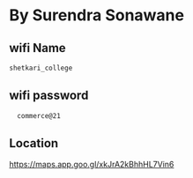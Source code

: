 By Surendra Sonawane 
===========


wifi Name 
----------------
  ```bash
shetkari_college 
```

wifi password 
----------------


```bash
  commerce@21
```


Location 
----------------
https://maps.app.goo.gl/xkJrA2kBhhHL7Vin6

 

